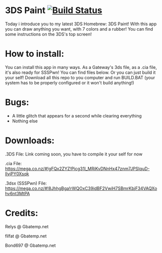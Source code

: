 3DS Paint      [![Build Status](http://build.filfatstudios.com:8080/buildStatus/icon?job=3DSPaint)](http://build.filfatstudios.com:8080/job/3DSPaint/)
==========

Today i introduce you to my latest 3DS Homebrew: 3DS Paint! With this app you can draw anything you want, with 7 colors and a rubber! You can find some instructions on the 3DS's top screen!


How to install:
===============

You can install this app in many ways. As a Gateway's 3ds file, as a .cia file, it's also ready for SSSPwn! You can find files below.
Or you can just build it your self! Download all this repo to you computer and run BUILD.BAT (your system has to be properly 
configured or it won't build anything!)


Bugs:
===============

- A little glitch that appears for a second while clearing everything
- Nothing else


Downloads:
===============

.3DS File: Link coming soon, you have to compile it your self for now

.cia File: https://mega.co.nz/#!gFQx2ZYZ!Picg31I_MRiKvDNnHx47znm7JPSIquD-IlyjPY0Xsqk

.3dsx (SSSPwn) File: https://mega.co.nz/#!8JhhgBga!rWQOxC39idBF2VwiH7SBmrKbjF34VAQXohv6nt3MtPA


Credits:
=========

Relys @ Gbatemp.net

filfat @ Gbatemp.net

Bond697 @ Gbatemp.net
